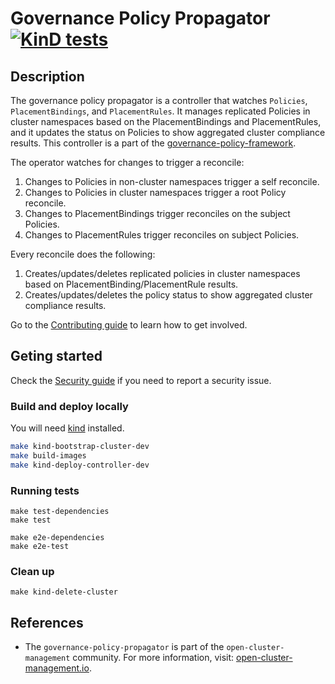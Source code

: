 [comment]: # ( Copyright Contributors to the Open Cluster Management project )

# Governance Policy Propagator [![KinD tests](https://github.com/open-cluster-management/governance-policy-propagator/actions/workflows/kind.yml/badge.svg?branch=main&event=push)](https://github.com/open-cluster-management/governance-policy-propagator/actions/workflows/kind.yml)

## Description

The governance policy propagator is a controller that watches `Policies`, `PlacementBindings`, and `PlacementRules`. It manages replicated Policies in cluster namespaces based on the PlacementBindings and PlacementRules, and it updates the status on Policies to show aggregated cluster compliance results. This controller is a part of the [governance-policy-framework](https://github.com/open-cluster-management/governance-policy-framework).

The operator watches for changes to trigger a reconcile:

1. Changes to Policies in non-cluster namespaces trigger a self reconcile.
2. Changes to Policies in cluster namespaces trigger a root Policy reconcile.
2. Changes to PlacementBindings trigger reconciles on the subject Policies. 
3. Changes to PlacementRules trigger reconciles on subject Policies.

Every reconcile does the following:

1. Creates/updates/deletes replicated policies in cluster namespaces based on PlacementBinding/PlacementRule results.
2. Creates/updates/deletes the policy status to show aggregated cluster compliance results.


Go to the [Contributing guide](CONTRIBUTING.md) to learn how to get involved.

## Geting started 

Check the [Security guide](SECURITY.md) if you need to report a security issue.

### Build and deploy locally
You will need [kind](https://kind.sigs.k8s.io/docs/user/quick-start/) installed.

```bash
make kind-bootstrap-cluster-dev
make build-images
make kind-deploy-controller-dev
```
### Running tests
```
make test-dependencies
make test

make e2e-dependencies
make e2e-test
```

### Clean up
```
make kind-delete-cluster
```

## References

- The `governance-policy-propagator` is part of the `open-cluster-management` community. For more information, visit: [open-cluster-management.io](https://open-cluster-management.io).

<!---
Date: June/30/2021
-->
